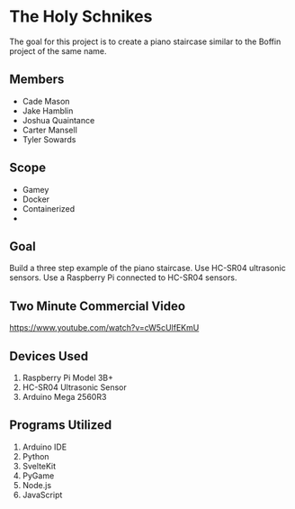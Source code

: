 # The Holy Schnikes

The goal for this project is to create a piano staircase similar to the Boffin project of the same name.

## Members
- Cade Mason
- Jake Hamblin
- Joshua Quaintance
- Carter Mansell
- Tyler Sowards

## Scope

- Gamey
- Docker
- Containerized
- 

## Goal

Build a three step example of the piano staircase. Use HC-SR04 ultrasonic sensors. Use a Raspberry Pi connected to HC-SR04 sensors.


## Two Minute Commercial Video

 https://www.youtube.com/watch?v=cW5cUlfEKmU


## Devices Used
1. Raspberry Pi Model 3B+
2. HC-SR04 Ultrasonic Sensor
3. Arduino Mega 2560R3

## Programs Utilized
1. Arduino IDE
2. Python
3. SvelteKit
4. PyGame
5. Node.js
6. JavaScript

